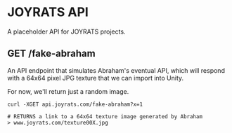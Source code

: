 JOYRATS API
===========


A placeholder API for JOYRATS projects.

GET /fake-abraham
-----------------

An API endpoint that simulates Abraham's eventual API, which will respond with a 64x64 pixel JPG texture that we can import into Unity.

For now, we'll return just a random image.

```
curl -XGET api.joyrats.com/fake-abraham?x=1

# RETURNS a link to a 64x64 texture image generated by Abraham
> www.joyrats.com/texture00X.jpg

```

